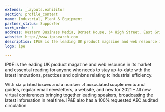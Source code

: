 ```yaml
---
extends: _layouts.exhibitor
section: profile_content
name: Industrial, Plant & Equipment
partner_status: Supporter
sort_order: 4
address: Western Business Media, Dorset House, 64 High Street, East Grinstead, West Sussex, RH19 3DE.
website: http://www.ipesearch.com
description: IP&E is the leading UK product magazine and web resource in its market and essential reading for anyone who needs to stay up-to-date with the latest innovations, practices and opinions relating to industrial efficiency.
logo: ipe

---
```


IP&E is the leading UK product magazine and web resource in its market and essential reading for anyone who needs to stay up-to-date with the latest innovations, practices and opinions relating to industrial efficiency.

With six printed issues and a number of associated supplements and guides, regular email newsletters, a website, and new for 2021 – All new virtual conferences bringing together leading speakers, broadcasting the latest information in real time. IP&E also has a 100% requested ABC audited circulation